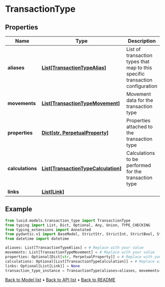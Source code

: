 # TransactionType

## Properties
Name | Type | Description | Notes
------------ | ------------- | ------------- | -------------
**aliases** | [**List[TransactionTypeAlias]**](TransactionTypeAlias.md) | List of transaction types that map to this specific transaction configuration | 
**movements** | [**List[TransactionTypeMovement]**](TransactionTypeMovement.md) | Movement data for the transaction type | 
**properties** | [**Dict[str, PerpetualProperty]**](PerpetualProperty.md) | Properties attached to the transaction type | [optional] 
**calculations** | [**List[TransactionTypeCalculation]**](TransactionTypeCalculation.md) | Calculations to be performed for the transaction type | [optional] 
**links** | [**List[Link]**](Link.md) |  | [optional] 
## Example

```python
from lusid.models.transaction_type import TransactionType
from typing import List, Dict, Optional, Any, Union, TYPE_CHECKING
from typing_extensions import Annotated
from pydantic.v1 import BaseModel, StrictStr, StrictInt, StrictBool, StrictFloat, StrictBytes, Field, validator, ValidationError, conlist, constr
from datetime import datetime

aliases: List[TransactionTypeAlias] = # Replace with your value
movements: List[TransactionTypeMovement] = # Replace with your value
properties: Optional[Dict[str, PerpetualProperty]] = # Replace with your value
calculations: Optional[List[TransactionTypeCalculation]] = # Replace with your value
links: Optional[List[Link]] = None
transaction_type_instance = TransactionType(aliases=aliases, movements=movements, properties=properties, calculations=calculations, links=links)

```

[Back to Model list](../README.md#documentation-for-models) &#8226; [Back to API list](../README.md#documentation-for-api-endpoints) &#8226; [Back to README](../README.md)

